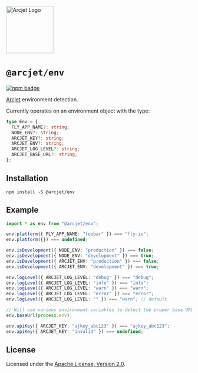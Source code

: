 <a href="https://arcjet.com" target="_arcjet-home">
  <picture>
    <source media="(prefers-color-scheme: dark)" srcset="https://arcjet.com/logo/arcjet-dark-lockup-voyage-horizontal.svg">
    <img src="https://arcjet.com/logo/arcjet-light-lockup-voyage-horizontal.svg" alt="Arcjet Logo" height="128" width="auto">
  </picture>
</a>

# `@arcjet/env`

<p>
  <a href="https://www.npmjs.com/package/@arcjet/env">
    <picture>
      <source media="(prefers-color-scheme: dark)" srcset="https://img.shields.io/npm/v/%40arcjet%2Fenv?style=flat-square&label=%E2%9C%A6Aj&labelColor=000000&color=5C5866">
      <img alt="npm badge" src="https://img.shields.io/npm/v/%40arcjet%2Fenv?style=flat-square&label=%E2%9C%A6Aj&labelColor=ECE6F0&color=ECE6F0">
    </picture>
  </a>
</p>

[Arcjet][arcjet] environment detection.

Currently operates on an environment object with the type:

```ts
type Env = {
  FLY_APP_NAME?: string;
  NODE_ENV?: string;
  ARCJET_KEY?: string;
  ARCJET_ENV?: string;
  ARCJET_LOG_LEVEL?: string;
  ARCJET_BASE_URL?: string;
};
```

## Installation

```shell
npm install -S @arcjet/env
```

## Example

```ts
import * as env from "@arcjet/env";

env.platform({ FLY_APP_NAME: "foobar" }) === "fly-io";
env.platform({}) === undefined;

env.isDevelopment({ NODE_ENV: "production" }) === false;
env.isDevelopment({ NODE_ENV: "development" }) === true;
env.isDevelopment({ ARCJET_ENV: "production" }) === false;
env.isDevelopment({ ARCJET_ENV: "development" }) === true;

env.logLevel({ ARCJET_LOG_LEVEL: "debug" }) === "debug";
env.logLevel({ ARCJET_LOG_LEVEL: "info" }) === "info";
env.logLevel({ ARCJET_LOG_LEVEL: "warn" }) === "warn";
env.logLevel({ ARCJET_LOG_LEVEL: "error" }) === "error";
env.logLevel({ ARCJET_LOG_LEVEL: "" }) === "warn"; // default

// Will use various environment variables to detect the proper base URL
env.baseUrl(process.env);

env.apiKey({ ARCJET_KEY: "ajkey_abc123" }) === "ajkey_abc123";
env.apiKey({ ARCJET_KEY: "invalid" }) === undefined;
```

## License

Licensed under the [Apache License, Version 2.0][apache-license].

[arcjet]: https://arcjet.com
[apache-license]: http://www.apache.org/licenses/LICENSE-2.0
